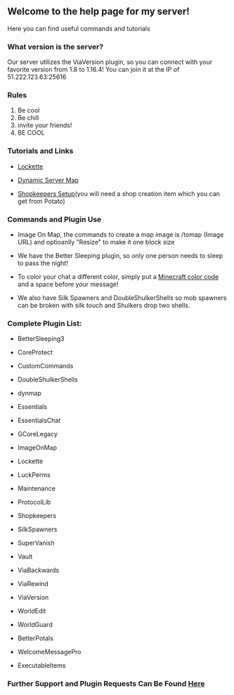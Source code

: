 ## Welcome to the help page for my server!

Here you can find useful commands and tutorials

### What version is the server?

Our server utilizes the ViaVersion plugin, so you can connect with your favorite version from 1.8 to 1.16.4! You can join it at the IP of 51.222.123.63:25616

### Rules

1. Be cool
2. Be chill
3. invite your friends!
4. BE COOL

### Tutorials and Links

- [Lockette](https://youtu.be/CVcU_ZPgF0E)

- [Dynamic Server Map](http://51.222.123.63:8123/)

- [Shopkeepers Setup](https://github.com/Shopkeepers/Shopkeepers-Wiki/wiki/Player-Shop-Setup)(you will need a shop creation item which you can get from Potato)

### Commands and Plugin Use

- Image On Map, the commands to create a map image is /tomap (Image URL) and optioanlly "Resize" to make it one block size

- We have the Better Sleeping plugin, so only one person needs to sleep to pass the night!

- To color your chat a different color, simply put a [Minecraft color code](https://minecraft.gamepedia.com/Formatting_codes) and a space before your message!

- We also have Silk Spawners and DoubleShulkerShells so mob spawners can be broken with silk touch and Shulkers drop two shells.

### Complete Plugin List:

- BetterSleeping3

- CoreProtect

- CustomCommands

- DoubleShulkerShells

- dynmap

- Essentials

- EssentialsChat

- GCoreLegacy

- ImageOnMap

- Lockette

- LuckPerms

- Maintenance

- ProtocolLib

- Shopkeepers

- SilkSpawners

- SuperVanish

- Vault

- ViaBackwards

- ViaRewind

- ViaVersion

- WorldEdit

- WorldGuard

- BetterPotals

- WelcomeMessagePro

- ExecutableItems


### Further Support and Plugin Requests Can Be Found [Here](https://discord.gg/mXwce6T9DF)
